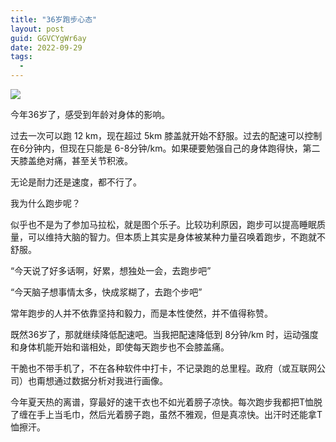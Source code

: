 ```yaml
---
title: "36岁跑步心态"
layout: post
guid: GGVCYgWr6ay
date: 2022-09-29
tags:
  -
---
```


![](/media/files/2022/2022-09-29-runner.jpeg)

今年36岁了，感受到年龄对身体的影响。

过去一次可以跑 12 km，现在超过 5km 膝盖就开始不舒服。过去的配速可以控制在6分钟内，但现在只能是 6-8分钟/km。如果硬要勉强自己的身体跑得快，第二天膝盖绝对痛，甚至关节积液。

无论是耐力还是速度，都不行了。

我为什么跑步呢？

似乎也不是为了参加马拉松，就是图个乐子。比较功利原因，跑步可以提高睡眠质量，可以维持大脑的智力。但本质上其实是身体被某种力量召唤着跑步，不跑就不舒服。

“今天说了好多话啊，好累，想独处一会，去跑步吧”

“今天脑子想事情太多，快成浆糊了，去跑个步吧”

常年跑步的人并不依靠坚持和毅力，而是本性使然，并不值得称赞。

既然36岁了，那就继续降低配速吧。当我把配速降低到 8分钟/km 时，运动强度和身体机能开始和谐相处，即使每天跑步也不会膝盖痛。

干脆也不带手机了，不在各种软件中打卡，不记录跑的总里程。政府（或互联网公司）也甭想通过数据分析对我进行画像。

今年夏天热的离谱，穿最好的速干衣也不如光着膀子凉快。每次跑步我都把T恤脱了缠在手上当毛巾，然后光着膀子跑，虽然不雅观，但是真凉快。出汗时还能拿T恤擦汗。

